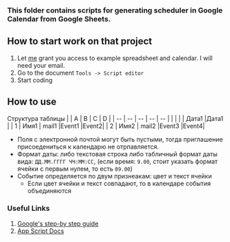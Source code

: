 ### This folder contains scripts for generating scheduler in Google Calendar from Google Sheets.
## How to start work on that project
1. Let [me](https://vk.com/noway.casper) grant you access to example spreadsheet and calendar. I will need your email.
2. Go to the document `Tools -> Script editor`
3. Start coding

## How to use 
Структура таблицы
|    | A     | B       | C      | D    |
| -- | --    | --      | --     | --   | 
|    |       |         | Дата1  |Дата1 |
| 1  | Имя1  | mail1   |Event1  |Event2|
| 2  | Имя2  | mail2   |Event3  |Event4|

- Поля с электронной почтой могут быть пустыми, тогда приглашение присоедениться к календарю не отрпавляется.
- Формат даты: либо текстовая строка либо табличный формат даты вида: `ДД.ММ.ГГГГ ЧЧ:ММ:СС`, (если время: `9.00`, стоит указать формат ячейки с первым нулем, то есть `09.00`)
- Событие определяется по двум признеакам: цвет и текст ячейки
  - Если цвет ячейки и текст совпадают, то в календаре события объединяются 

### Useful Links
1. [Google's step-by step guide](https://cloud.google.com/blog/products/g-suite/g-suite-pro-tip-how-to-automatically-add-a-schedule-from-google-sheets-into-calendar)
2. [App Script Docs](https://developers.google.com/apps-script)
